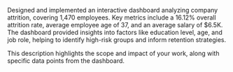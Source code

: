 Designed and implemented an interactive dashboard analyzing company attrition, covering 1,470 employees. Key metrics include a 16.12% overall attrition rate, average employee age of 37, and an average salary of $6.5K. The dashboard provided insights into factors like education level, age, and job role, helping to identify high-risk groups and inform retention strategies.

This description highlights the scope and impact of your work, along with specific data points from the dashboard.
